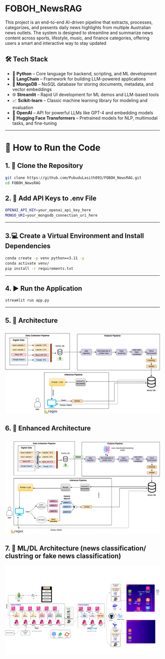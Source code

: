 # FOBOH_NewsRAG
This project is an end-to-end AI-driven pipeline that extracts, processes, categorizes, and presents daily news highlights from multiple Australian news outlets. The system is designed to streamline and summarize news content across sports, lifestyle, music, and finance categories, offering users a smart and interactive way to stay updated

## 🛠 Tech Stack

- 🐍 **Python** – Core language for backend, scripting, and ML development  
- 🦜 **LangChain** – Framework for building LLM-powered applications  
- 🍃 **MongoDB** – NoSQL database for storing documents, metadata, and vector embeddings  
- 🌐 **Streamlit** – Rapid UI development for ML demos and LLM-based tools  
- 📈 **Scikit-learn** – Classic machine learning library for modeling and evaluation  
- 🤖 **OpenAI** – API for powerful LLMs like GPT-4 and embedding models  
- 🤗 **Hugging Face Transformers** – Pretrained models for NLP, multimodal tasks, and fine-tuning  

---
# 🚀 How to Run the Code

## 1. 🔧 Clone the Repository

```bash
git clone https://github.com/PubuduLasith093/FOBOH_NewsRAG.git
cd FOBOH_NewsRAG
```
## 2. 🔐 Add API Keys to .env File

```bash
OPENAI_API_KEY=your_openai_api_key_here
MONGO_URI=your_mongodb_connection_uri_here
```
---

## 3.💻 Create a Virtual Environment and Install Dependencies
```bash
conda create -p venv python==3.11 -y
conda activate venv/
pip install -r requirements.txt
```
---
## 4. ▶️ Run the Application
```bash
streamlit run app.py
```
---
## 5. 🧱 Architecture
![App Screenshot](images/arc.png)
---
## 6. 🧱 Enhanced Architecture
![App Screenshot](images/enhanced_arc.png)
---
## 7. 🧱 ML/DL Architecture (news classification/ clustring or fake news classification)
![App Screenshot](images/ML_DL_arc.png)
